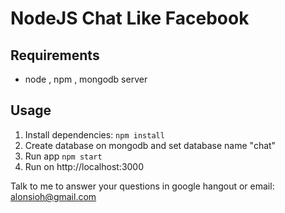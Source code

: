 # NodeJS Chat Like Facebook



## Requirements

- node  , npm , mongodb server

## Usage

1. Install dependencies: `npm install`
2. Create database on mongodb and set database name "chat"
3. Run app `npm start`
4. Run on http://localhost:3000 



Talk to me to answer your questions in google hangout or email: alonsioh@gmail.com

###

